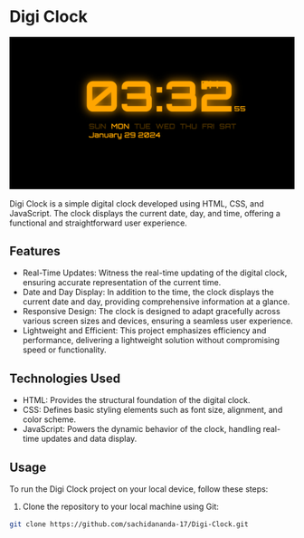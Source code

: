 # Digi Clock



<p align="center">
    <img src="https://github.com/Sachidananda-17/Digi-Clock/blob/main/Screenshot%202024-01-29%20153300.png" alt="Digi Clock Preview">
</p>

Digi Clock is a simple digital clock developed using HTML, CSS, and JavaScript. The clock displays the current date, day, and time, offering a functional and straightforward user experience.

## Features

- Real-Time Updates: Witness the real-time updating of the digital clock, ensuring accurate representation of the current time.
- Date and Day Display: In addition to the time, the clock displays the current date and day, providing comprehensive information at a glance.
- Responsive Design: The clock is designed to adapt gracefully across various screen sizes and devices, ensuring a seamless user experience.
- Lightweight and Efficient: This project emphasizes efficiency and performance, delivering a lightweight solution without compromising speed or functionality.

## Technologies Used

- HTML: Provides the structural foundation of the digital clock.
- CSS: Defines basic styling elements such as font size, alignment, and color scheme.
- JavaScript: Powers the dynamic behavior of the clock, handling real-time updates and data display.

## Usage

To run the Digi Clock project on your local device, follow these steps:

1. Clone the repository to your local machine using Git:

```bash
git clone https://github.com/sachidananda-17/Digi-Clock.git

